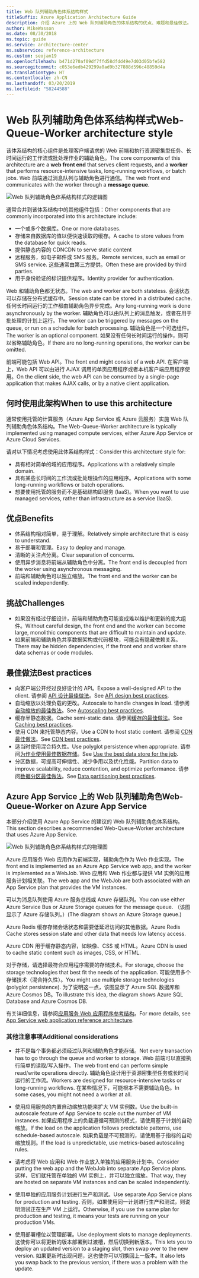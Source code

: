 ```yaml
---
title: Web 队列辅助角色体系结构样式
titleSuffix: Azure Application Architecture Guide
description: 介绍 Azure 上的 Web 队列辅助角色的体系结构的优点、难题和最佳做法。
author: MikeWasson
ms.date: 08/30/2018
ms.topic: guide
ms.service: architecture-center
ms.subservice: reference-architecture
ms.custom: seojan19
ms.openlocfilehash: b471d270af09df7ffd58dfdd49e7d03d05bfe582
ms.sourcegitcommit: c053e6edb429299a0ad9b327888d596c48859d4a
ms.translationtype: HT
ms.contentlocale: zh-CN
ms.lasthandoff: 03/20/2019
ms.locfileid: "58244588"
---
```

# <a name="web-queue-worker-architecture-style"></a><span data-ttu-id="df823-103">Web 队列辅助角色体系结构样式</span><span class="sxs-lookup"><span data-stu-id="df823-103">Web-Queue-Worker architecture style</span></span>

<span data-ttu-id="df823-104">该体系结构的核心组件是处理客户端请求的 Web 前端和执行资源密集型任务、长时间运行的工作流或批处理作业的辅助角色。</span><span class="sxs-lookup"><span data-stu-id="df823-104">The core components of this architecture are a **web front end** that serves client requests, and a **worker** that performs resource-intensive tasks, long-running workflows, or batch jobs.</span></span>  <span data-ttu-id="df823-105">Web 前端通过消息队列与辅助角色进行通信。</span><span class="sxs-lookup"><span data-stu-id="df823-105">The web front end communicates with the worker through a **message queue**.</span></span>

![Web 队列辅助角色体系结构样式的逻辑图](./images/web-queue-worker-logical.svg)

<span data-ttu-id="df823-107">通常合并到该体系结构中的其他组件包括：</span><span class="sxs-lookup"><span data-stu-id="df823-107">Other components that are commonly incorporated into this architecture include:</span></span>

- <span data-ttu-id="df823-108">一个或多个数据库。</span><span class="sxs-lookup"><span data-stu-id="df823-108">One or more databases.</span></span>
- <span data-ttu-id="df823-109">存储来自数据库的值以便快速读取的缓存。</span><span class="sxs-lookup"><span data-stu-id="df823-109">A cache to store values from the database for quick reads.</span></span>
- <span data-ttu-id="df823-110">提供静态内容的 CDN</span><span class="sxs-lookup"><span data-stu-id="df823-110">CDN to serve static content</span></span>
- <span data-ttu-id="df823-111">远程服务，如电子邮件或 SMS 服务。</span><span class="sxs-lookup"><span data-stu-id="df823-111">Remote services, such as email or SMS service.</span></span> <span data-ttu-id="df823-112">这些通常由第三方提供。</span><span class="sxs-lookup"><span data-stu-id="df823-112">Often these are provided by third parties.</span></span>
- <span data-ttu-id="df823-113">用于身份验证的标识提供程序。</span><span class="sxs-lookup"><span data-stu-id="df823-113">Identity provider for authentication.</span></span>

<span data-ttu-id="df823-114">Web 和辅助角色都无状态。</span><span class="sxs-lookup"><span data-stu-id="df823-114">The web and worker are both stateless.</span></span> <span data-ttu-id="df823-115">会话状态可以存储在分布式缓存中。</span><span class="sxs-lookup"><span data-stu-id="df823-115">Session state can be stored in a distributed cache.</span></span> <span data-ttu-id="df823-116">任何长时间运行的工作都由辅助角色异步完成。</span><span class="sxs-lookup"><span data-stu-id="df823-116">Any long-running work is done asynchronously by the worker.</span></span> <span data-ttu-id="df823-117">辅助角色可以由队列上的消息触发，或者在用于批处理的计划上运行。</span><span class="sxs-lookup"><span data-stu-id="df823-117">The worker can be triggered by messages on the queue, or run on a schedule for batch processing.</span></span> <span data-ttu-id="df823-118">辅助角色是一个可选组件。</span><span class="sxs-lookup"><span data-stu-id="df823-118">The worker is an optional component.</span></span> <span data-ttu-id="df823-119">如果没有任何长时间运行的操作，则可以省略辅助角色。</span><span class="sxs-lookup"><span data-stu-id="df823-119">If there are no long-running operations, the worker can be omitted.</span></span>

<span data-ttu-id="df823-120">前端可能包括 Web API。</span><span class="sxs-lookup"><span data-stu-id="df823-120">The front end might consist of a web API.</span></span> <span data-ttu-id="df823-121">在客户端上，Web API 可以由进行 AJAX 调用的单页应用程序或者本机客户端应用程序使用。</span><span class="sxs-lookup"><span data-stu-id="df823-121">On the client side, the web API can be consumed by a single-page application that makes AJAX calls, or by a native client application.</span></span>

## <a name="when-to-use-this-architecture"></a><span data-ttu-id="df823-122">何时使用此架构</span><span class="sxs-lookup"><span data-stu-id="df823-122">When to use this architecture</span></span>

<span data-ttu-id="df823-123">通常使用托管的计算服务（Azure App Service 或 Azure 云服务）实施 Web 队列辅助角色体系结构。</span><span class="sxs-lookup"><span data-stu-id="df823-123">The Web-Queue-Worker architecture is typically implemented using managed compute services, either Azure App Service or Azure Cloud Services.</span></span>

<span data-ttu-id="df823-124">请对以下情况考虑使用此体系结构样式：</span><span class="sxs-lookup"><span data-stu-id="df823-124">Consider this architecture style for:</span></span>

- <span data-ttu-id="df823-125">具有相对简单的域的应用程序。</span><span class="sxs-lookup"><span data-stu-id="df823-125">Applications with a relatively simple domain.</span></span>
- <span data-ttu-id="df823-126">具有某些长时间的工作流或批处理操作的应用程序。</span><span class="sxs-lookup"><span data-stu-id="df823-126">Applications with some long-running workflows or batch operations.</span></span>
- <span data-ttu-id="df823-127">想要使用托管的服务而不是基础结构即服务 (IaaS)。</span><span class="sxs-lookup"><span data-stu-id="df823-127">When you want to use managed services, rather than infrastructure as a service (IaaS).</span></span>

## <a name="benefits"></a><span data-ttu-id="df823-128">优点</span><span class="sxs-lookup"><span data-stu-id="df823-128">Benefits</span></span>

- <span data-ttu-id="df823-129">体系结构相对简单，易于理解。</span><span class="sxs-lookup"><span data-stu-id="df823-129">Relatively simple architecture that is easy to understand.</span></span>
- <span data-ttu-id="df823-130">易于部署和管理。</span><span class="sxs-lookup"><span data-stu-id="df823-130">Easy to deploy and manage.</span></span>
- <span data-ttu-id="df823-131">清晰的关注点分离。</span><span class="sxs-lookup"><span data-stu-id="df823-131">Clear separation of concerns.</span></span>
- <span data-ttu-id="df823-132">使用异步消息将前端从辅助角色中分离。</span><span class="sxs-lookup"><span data-stu-id="df823-132">The front end is decoupled from the worker using asynchronous messaging.</span></span>
- <span data-ttu-id="df823-133">前端和辅助角色可以独立缩放。</span><span class="sxs-lookup"><span data-stu-id="df823-133">The front end and the worker can be scaled independently.</span></span>

## <a name="challenges"></a><span data-ttu-id="df823-134">挑战</span><span class="sxs-lookup"><span data-stu-id="df823-134">Challenges</span></span>

- <span data-ttu-id="df823-135">如果没有经过仔细设计，前端和辅助角色可能变成难以维护和更新的庞大组件。</span><span class="sxs-lookup"><span data-stu-id="df823-135">Without careful design, the front end and the worker can become large, monolithic components that are difficult to maintain and update.</span></span>
- <span data-ttu-id="df823-136">如果前端和辅助角色共享数据架构或代码模块，可能会有隐藏依赖关系。</span><span class="sxs-lookup"><span data-stu-id="df823-136">There may be hidden dependencies, if the front end and worker share data schemas or code modules.</span></span>

## <a name="best-practices"></a><span data-ttu-id="df823-137">最佳做法</span><span class="sxs-lookup"><span data-stu-id="df823-137">Best practices</span></span>

- <span data-ttu-id="df823-138">向客户端公开经过良好设计的 API。</span><span class="sxs-lookup"><span data-stu-id="df823-138">Expose a well-designed API to the client.</span></span> <span data-ttu-id="df823-139">请参阅 [API 设计最佳做法][api-design]。</span><span class="sxs-lookup"><span data-stu-id="df823-139">See [API design best practices][api-design].</span></span>
- <span data-ttu-id="df823-140">自动缩放以处理负载的更改。</span><span class="sxs-lookup"><span data-stu-id="df823-140">Autoscale to handle changes in load.</span></span> <span data-ttu-id="df823-141">请参阅[自动缩放的最佳做法][autoscaling]。</span><span class="sxs-lookup"><span data-stu-id="df823-141">See [Autoscaling best practices][autoscaling].</span></span>
- <span data-ttu-id="df823-142">缓存半静态数据。</span><span class="sxs-lookup"><span data-stu-id="df823-142">Cache semi-static data.</span></span> <span data-ttu-id="df823-143">请参阅[缓存的最佳做法][caching]。</span><span class="sxs-lookup"><span data-stu-id="df823-143">See [Caching best practices][caching].</span></span>
- <span data-ttu-id="df823-144">使用 CDN 来托管静态内容。</span><span class="sxs-lookup"><span data-stu-id="df823-144">Use a CDN to host static content.</span></span> <span data-ttu-id="df823-145">请参阅 [CDN 最佳做法][cdn]。</span><span class="sxs-lookup"><span data-stu-id="df823-145">See [CDN best practices][cdn].</span></span>
- <span data-ttu-id="df823-146">适当时使用混合持久性。</span><span class="sxs-lookup"><span data-stu-id="df823-146">Use polyglot persistence when appropriate.</span></span> <span data-ttu-id="df823-147">请参阅[为作业使用最佳数据存储][polyglot]。</span><span class="sxs-lookup"><span data-stu-id="df823-147">See [Use the best data store for the job][polyglot].</span></span>
- <span data-ttu-id="df823-148">分区数据，可提高可伸缩性、减少争用以及优化性能。</span><span class="sxs-lookup"><span data-stu-id="df823-148">Partition data to improve scalability, reduce contention, and optimize performance.</span></span> <span data-ttu-id="df823-149">请参阅[数据分区最佳做法][data-partition]。</span><span class="sxs-lookup"><span data-stu-id="df823-149">See [Data partitioning best practices][data-partition].</span></span>

## <a name="web-queue-worker-on-azure-app-service"></a><span data-ttu-id="df823-150">Azure App Service 上的 Web 队列辅助角色</span><span class="sxs-lookup"><span data-stu-id="df823-150">Web-Queue-Worker on Azure App Service</span></span>

<span data-ttu-id="df823-151">本部分介绍使用 Azure App Service 的建议的 Web 队列辅助角色体系结构。</span><span class="sxs-lookup"><span data-stu-id="df823-151">This section describes a recommended Web-Queue-Worker architecture that uses Azure App Service.</span></span>

![Web 队列辅助角色体系结构样式的物理图](./images/web-queue-worker-physical.png)

<span data-ttu-id="df823-153">Azure 应用服务 Web 应用作为前端实现，辅助角色作为 Web 作业实现。</span><span class="sxs-lookup"><span data-stu-id="df823-153">The front end is implemented as an Azure App Service web app, and the worker is implemented as a WebJob.</span></span> <span data-ttu-id="df823-154">Web 应用和 Web 作业都与提供 VM 实例的应用服务计划相关联。</span><span class="sxs-lookup"><span data-stu-id="df823-154">The web app and the WebJob are both associated with an App Service plan that provides the VM instances.</span></span>

<span data-ttu-id="df823-155">可以为消息队列使用 Azure 服务总线或 Azure 存储队列。</span><span class="sxs-lookup"><span data-stu-id="df823-155">You can use either Azure Service Bus or Azure Storage queues for the message queue.</span></span> <span data-ttu-id="df823-156">（该图显示了 Azure 存储队列。）</span><span class="sxs-lookup"><span data-stu-id="df823-156">(The diagram shows an Azure Storage queue.)</span></span>

<span data-ttu-id="df823-157">Azure Redis 缓存存储会话状态和需要低延迟访问的其他数据。</span><span class="sxs-lookup"><span data-stu-id="df823-157">Azure Redis Cache stores session state and other data that needs low latency access.</span></span>

<span data-ttu-id="df823-158">Azure CDN 用于缓存静态内容，如映像、CSS 或 HTML。</span><span class="sxs-lookup"><span data-stu-id="df823-158">Azure CDN is used to cache static content such as images, CSS, or HTML.</span></span>

<span data-ttu-id="df823-159">对于存储，请选择最符合应用程序需要的存储技术。</span><span class="sxs-lookup"><span data-stu-id="df823-159">For storage, choose the storage technologies that best fit the needs of the application.</span></span> <span data-ttu-id="df823-160">可能使用多个存储技术（混合持久性）。</span><span class="sxs-lookup"><span data-stu-id="df823-160">You might use multiple storage technologies (polyglot persistence).</span></span> <span data-ttu-id="df823-161">为了说明这一点，该图显示了 Azure SQL 数据库和 Azure Cosmos DB。</span><span class="sxs-lookup"><span data-stu-id="df823-161">To illustrate this idea, the diagram shows Azure SQL Database and Azure Cosmos DB.</span></span>

<span data-ttu-id="df823-162">有关详细信息，请参阅[应用服务 Web 应用程序参考结构][scalable-web-app]。</span><span class="sxs-lookup"><span data-stu-id="df823-162">For more details, see [App Service web application reference architecture][scalable-web-app].</span></span>

### <a name="additional-considerations"></a><span data-ttu-id="df823-163">其他注意事项</span><span class="sxs-lookup"><span data-stu-id="df823-163">Additional considerations</span></span>

- <span data-ttu-id="df823-164">并不是每个事务都必须经过队列和辅助角色才能存储。</span><span class="sxs-lookup"><span data-stu-id="df823-164">Not every transaction has to go through the queue and worker to storage.</span></span> <span data-ttu-id="df823-165">Web 前端可以直接执行简单的读取/写入操作。</span><span class="sxs-lookup"><span data-stu-id="df823-165">The web front end can perform simple read/write operations directly.</span></span> <span data-ttu-id="df823-166">辅助角色设计用于资源密集型任务或长时间运行的工作流。</span><span class="sxs-lookup"><span data-stu-id="df823-166">Workers are designed for resource-intensive tasks or long-running workflows.</span></span> <span data-ttu-id="df823-167">在某些情况下，可能根本不需要辅助角色。</span><span class="sxs-lookup"><span data-stu-id="df823-167">In some cases, you might not need a worker at all.</span></span>

- <span data-ttu-id="df823-168">使用应用服务的内置自动缩放功能来扩大 VM 实例数。</span><span class="sxs-lookup"><span data-stu-id="df823-168">Use the built-in autoscale feature of App Service to scale out the number of VM instances.</span></span> <span data-ttu-id="df823-169">如果应用程序上的负载遵循可预测的模式，请使用基于计划的自动缩放。</span><span class="sxs-lookup"><span data-stu-id="df823-169">If the load on the application follows predictable patterns, use schedule-based autoscale.</span></span> <span data-ttu-id="df823-170">如果负载是不可预测的，请使用基于指标的自动缩放规则。</span><span class="sxs-lookup"><span data-stu-id="df823-170">If the load is unpredictable, use metrics-based autoscaling rules.</span></span>

- <span data-ttu-id="df823-171">请考虑将 Web 应用和 Web 作业放入单独的应用服务计划中。</span><span class="sxs-lookup"><span data-stu-id="df823-171">Consider putting the web app and the WebJob into separate App Service plans.</span></span> <span data-ttu-id="df823-172">这样，它们就托管在单独的 VM 实例上，并可以独立缩放。</span><span class="sxs-lookup"><span data-stu-id="df823-172">That way, they are hosted on separate VM instances and can be scaled independently.</span></span>

- <span data-ttu-id="df823-173">使用单独的应用服务计划进行生产和测试。</span><span class="sxs-lookup"><span data-stu-id="df823-173">Use separate App Service plans for production and testing.</span></span> <span data-ttu-id="df823-174">否则，如果使用同一计划进行生产和测试，则说明测试正在生产 VM 上运行。</span><span class="sxs-lookup"><span data-stu-id="df823-174">Otherwise, if you use the same plan for production and testing, it means your tests are running on your production VMs.</span></span>

- <span data-ttu-id="df823-175">使用部署槽位以管理部署。</span><span class="sxs-lookup"><span data-stu-id="df823-175">Use deployment slots to manage deployments.</span></span> <span data-ttu-id="df823-176">这使你可以将更新的版本部署到过渡槽，然后切换到新版本。</span><span class="sxs-lookup"><span data-stu-id="df823-176">This lets you to deploy an updated version to a staging slot, then swap over to the new version.</span></span> <span data-ttu-id="df823-177">如果更新时出现问题，这也使你可以切换回上一版本。</span><span class="sxs-lookup"><span data-stu-id="df823-177">It also lets you swap back to the previous version, if there was a problem with the update.</span></span>

<!-- links -->

[api-design]: ../../best-practices/api-design.md
[autoscaling]: ../../best-practices/auto-scaling.md
[caching]: ../../best-practices/caching.md
[cdn]: ../../best-practices/cdn.md
[data-partition]: ../../best-practices/data-partitioning.md
[polyglot]: ../design-principles/use-the-best-data-store.md
[scalable-web-app]: ../../reference-architectures/app-service-web-app/scalable-web-app.md